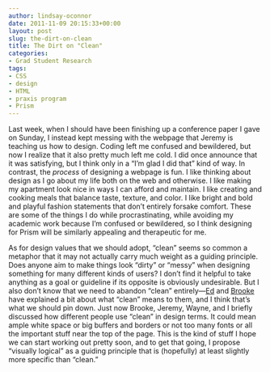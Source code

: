 ```yaml
---
author: lindsay-oconnor
date: 2011-11-09 20:15:33+00:00
layout: post
slug: the-dirt-on-clean
title: The Dirt on "Clean"
categories:
- Grad Student Research
tags:
- CSS
- design
- HTML
- praxis program
- Prism
---
```


Last week, when I should have been finishing up a conference paper I gave on Sunday, I instead kept messing with the webpage that Jeremy is teaching us how to design. Coding left me confused and bewildered, but now I realize that it also pretty much left me cold. I did once announce that it was satisfying, but I think only in a “I’m glad I did that” kind of way. In contrast, the _process_ of designing a webpage is fun. I like thinking about design as I go about my life both on the web and otherwise. I like making my apartment look nice in ways I can afford and maintain. I like creating and cooking meals that balance taste, texture, and color. I like bright and bold and playful fashion statements that don’t entirely forsake comfort. These are some of the things I do while procrastinating, while avoiding my academic work because I’m confused or bewildered, so I think designing for Prism will be similarly appealing and therapeutic for me.

As for design values that we should adopt, “clean” seems so common a metaphor that it may not actually carry much weight as a guiding principle. Does anyone aim to make things look “dirty” or “messy” when designing something for many different kinds of users? I don’t find it helpful to take anything as a goal or guideline if its opposite is obviously undesirable. But I also don’t know that we need to abandon “clean” entirely&mdash;[Ed](http://www.scholarslab.org/praxis-program/keeping-it-real%e2%80%a6-clean/) and [Brooke](http://www.scholarslab.org/praxis-program/designed-to-touch/) have explained a bit about what “clean” means to them, and I think that’s what we should pin down. Just now Brooke, Jeremy, Wayne, and I briefly discussed how different people use “clean” in design terms. It could mean ample white space or big buffers and borders or not too many fonts or all the important stuff near the top of the page. This is the kind of stuff I hope we can start working out pretty soon, and to get that going, I propose “visually logical” as a guiding principle that is (hopefully) at least slightly more specific than “clean.”
